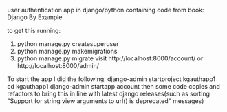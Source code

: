 user authentication app in django/python containing code from book: Django By Example

to get this running:
1. python manage.py createsuperuser
2. python manage.py makemigrations
3. python manage.py migrate
visit http://localhost:8000/account/
or http://localhost:8000/admin/

To start the app I did the following:
django-admin startproject kgauthapp1
cd kgauthapp1
django-admin startapp account
then some code copies and refactors to bring this in line with latest django releases(such as sorting "Support for string view arguments to url() is deprecated" messages)

